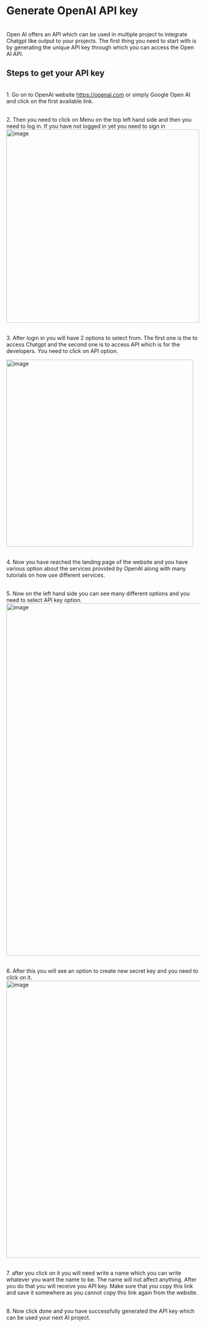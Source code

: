 # Generate OpenAI API key ##
<br> Open AI offers an API which can be used in multiple project to integrate Chatgpt like output to your projects. The first thing you need to start with is by generating the unique API key through which you can access the Open AI API.
<br>
## Steps to get your API key ##
<br>1. Go on to OpenAI website https://openai.com or simply Google Open AI and click on the first available link. 

<br>2. Then you need to click on Menu on the top left hand side and then you need to log in. If you have not logged in yet you need to sign in
<img width="503" alt="image" src="https://github.com/Kaustubh174/genapikey/assets/38695440/4c2f7ef0-c6a3-425d-a405-442b95d4e837">

<br>3. After login in you will have 2 options to select from. The first one is the to access Chatgpt and the second one is to access API which is for the developers. You need to click on API option.

<img width="487" alt="image" src="https://github.com/Kaustubh174/genapikey/assets/38695440/8fa4505d-4ba1-4094-b2db-13929835b87d">

<br>4. Now you have reached the landing page of the website and you have various option about the services provided by OpenAI along with many tutorials on how use different services.

<br>5. Now on the left hand side you can see many different options and you need to select API key option.
<img width="917" alt="image" src="https://github.com/Kaustubh174/genapikey/assets/38695440/ef409d13-91ff-44fa-b2c0-ea9fdeff43a7">

<br>6. After this you will see an option to create new secret key and you need to click on it.
<img width="721" alt="image" src="https://github.com/Kaustubh174/genapikey/assets/38695440/b270c4ad-4319-4090-9a61-c01aabe2566e">


<br>7. after you click on it you will need write a name which you can write whatever you want the name to be. The name will not affect anything. After you do that you will receive you API key. Make sure that you copy this link and save it somewhere as you cannot copy this link again from the website.

<br>8. Now click done and you have successfully generated the API key which can be used your next AI project.



